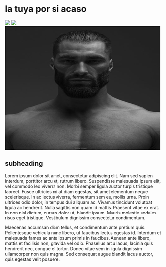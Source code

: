 # la tuya por si acaso
![](https://github.com/TheTreeAnt/Test/blob/main/superidol.gif)
![](https://github.com/TheTreeAnt/Test/blob/main/grease.gif)
        <img src="ImageToGit/public_html/Images/Ernest-Khalimov.jpg" alt="World's first musclillionaire" width="500" height="400">

## subheading
Lorem ipsum dolor sit amet, consectetur adipiscing elit. Nam sed sapien interdum, porttitor arcu et, rutrum libero. Suspendisse malesuada ipsum elit, vel commodo leo viverra non. Morbi semper ligula auctor turpis tristique laoreet. Fusce ultricies mi at diam egestas, sit amet elementum neque scelerisque. In ac lectus viverra, fermentum sem eu, mollis urna. Proin ultrices odio dolor, in tempus dui aliquam ac. Vivamus tincidunt volutpat ligula ac hendrerit. Nulla sagittis non quam id mattis. Praesent vitae ex erat. In non nisl dictum, cursus dolor ut, blandit ipsum. Mauris molestie sodales risus eget tristique. Vestibulum dignissim consectetur condimentum.

Maecenas accumsan diam tellus, et condimentum ante pretium quis. Pellentesque vehicula nunc libero, ut faucibus lectus egestas id. Interdum et malesuada fames ac ante ipsum primis in faucibus. Aenean ante libero, mattis et facilisis non, gravida vel odio. Phasellus arcu lacus, lacinia quis hendrerit nec, congue et tortor. Donec vitae sem in ligula dignissim ullamcorper non quis magna. Sed consequat augue blandit lacus auctor, quis egestas velit posuere.